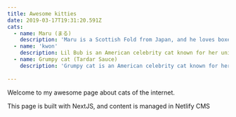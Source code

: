 ```yaml
---
title: Awesome kitties
date: 2019-03-17T19:31:20.591Z
cats:
  - name: Maru (まる)
    description: 'Maru is a Scottish Fold from Japan, and he loves boxes.'
  - name: 'kwon'
    description: Lil Bub is an American celebrity cat known for her unique appearance.
  - name: Grumpy cat (Tardar Sauce)
    description: 'Grumpy cat is an American celebrity cat known for her grumpy appearance.'
    
---
```

Welcome to my awesome page about cats of the internet.

This page is built with NextJS, and content is managed in Netlify CMS